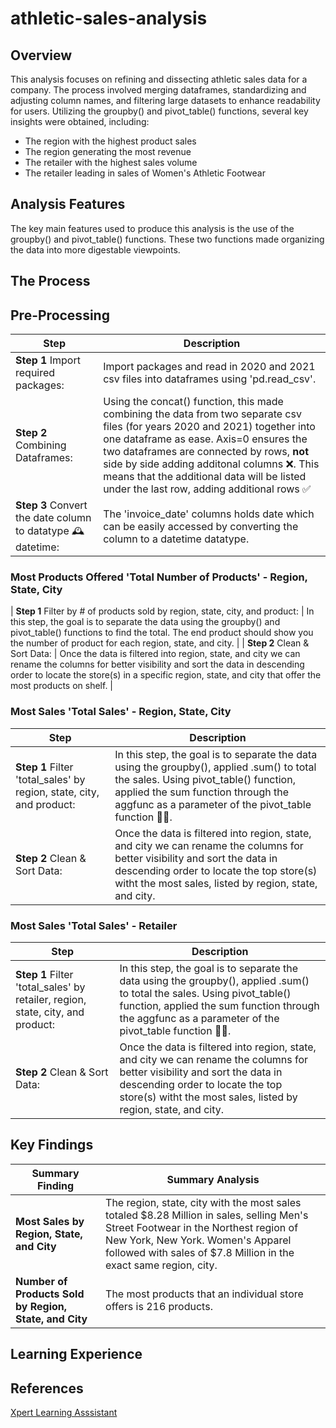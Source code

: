 # athletic-sales-analysis

## Overview

This analysis focuses on refining and dissecting athletic sales data for a company. The process involved merging dataframes, standardizing and adjusting column names, and filtering large datasets to enhance readability for users. Utilizing the groupby() and pivot_table() functions, several key insights were obtained, including:

- The region with the highest product sales
- The region generating the most revenue
- The retailer with the highest sales volume
- The retailer leading in sales of Women's Athletic Footwear

## Analysis Features

The key main features used to produce this analysis is the use of the groupby() and pivot_table() functions. These two functions made organizing the data into more digestable viewpoints.

## The Process

## Pre-Processing

| Step           | Description         |
| ----------------- | ---------------- |
| **Step 1** Import required packages:   | Import packages and read in 2020 and 2021 csv files into dataframes using 'pd.read_csv'.     |
| **Step 2** Combining Dataframes:      | Using the concat() function, this made combining the data from two separate csv files (for years 2020 and 2021) together into one dataframe as ease. Axis=0 ensures the two dataframes are connected by rows, **not**  side by side adding additonal columns ❌. This means that the additional data will be listed under the last row, adding additional rows ✅ |
| **Step 3** Convert the date column to datatype 🕰️ datetime: | The 'invoice_date' columns holds date which can be easily accessed by converting the column to a datetime datatype.    |

### Most Products Offered 'Total Number of Products' - Region, State, City
| **Step 1** Filter by # of products sold by region, state, city, and product: | In this step, the goal is to separate the data using the groupby() and pivot_table() functions to find the total. The end product should show you the number of product for each region, state, and city. |
| **Step 2** Clean & Sort Data: | Once the data is filtered into region, state, and city we can rename the columns for better visibility and sort the data in descending order to locate the store(s) in a specific region, state, and city that offer the most products on shelf. |

### Most Sales 'Total Sales' - Region, State, City

| Step                      | Description   |
| -------------------- | ---------- |
| **Step 1** Filter 'total_sales' by region, state, city, and product: | In this step, the goal is to separate the data using the groupby(), applied .sum() to total the sales. Using pivot_table() function, applied the sum function through the aggfunc as a parameter of the pivot_table function 🥵😅. |
| **Step 2** Clean & Sort Data:                           | Once the data is filtered into region, state, and city we can rename the columns for better visibility and sort the data in descending order to locate the top store(s) witht the most sales, listed by region, state, and city.  |

### Most Sales 'Total Sales' - Retailer

| Step                      | Description   |
| -------------------- | ---------- |
| **Step 1** Filter 'total_sales' by retailer, region, state, city, and product:   | In this step, the goal is to separate the data using the groupby(), applied .sum() to total the sales. Using pivot_table() function, applied the sum function through the aggfunc as a parameter of the pivot_table function 🥵😅. |
| **Step 2** Clean & Sort Data:                           | Once the data is filtered into region, state, and city we can rename the columns for better visibility and sort the data in descending order to locate the top store(s) witht the most sales, listed by region, state, and city.  |
## Key Findings

| **Summary Finding**                | **Summary Analysis**     |
| ------------------------------ | -------- |
| **Most Sales by Region, State, and City**              | The region, state, city with the most sales totaled $8.28 Million in sales, selling Men's Street Footwear in the Northest region of New York, New York. Women's Apparel followed with sales of $7.8 Million in the exact same region, city. |
| **Number of Products Sold by Region, State, and City** | The most products that an individual store offers is 216 products.                                                              

## Learning Experience

## References

[Xpert Learning Asssistant](https://bootcampspot.instructure.com/courses/6028/external_tools/313)
